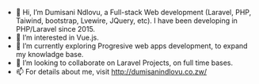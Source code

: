 - 👋 Hi, I’m Dumisani Ndlovu, a Full-stack Web development (Laravel, PHP, Taiwind, bootstrap, Lvewire, JQuery, etc). I have been developing in PHP/Laravel since 2015.
- 👀 I’m interested in Vue.js. 
- 🌱 I’m currently exploring Progresive web apps development, to expand my knowladge base.
- 💞️ I’m looking to collaborate on Laravel Projects, on full time bases. 
- 📫 For details about me, visit http://dumisanindlovu.co.zw/

<!---
dumisanigegana/dumisanigegana is a ✨ special ✨ repository because its `README.md` (this file) appears on your GitHub profile.
You can click the Preview link to take a look at your changes.
--->
